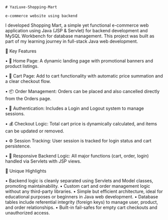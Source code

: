                                                                                                 # YazLuxe-Shopping-Mart
                                                                                            e-commerce website using backend 
I developed Shopping Mart, a simple yet functional e-commerce web application using Java (JSP & Servlet) for backend development and MySQL Workbench for database management. This project was built as part of my learning journey in full-stack Java web development.


🌟 Key Features


•	📄 Home Page: A dynamic landing page with promotional banners and product listings.


•	🛒 Cart Page: Add to cart functionality with automatic price summation and a clear checkout flow.

•	📦 Order Management: Orders can be placed and also cancelled directly from the Orders page.

•	🔐 Authentication: Includes a Login and Logout system to manage sessions.

•	💰 Checkout Logic: Total cart price is dynamically calculated, and items can be updated or removed.

•	⚙️ Session Tracking: User session is tracked for login status and cart persistence.

•	🔄 Responsive Backend Logic: All major functions (cart, order, login) handled via Servlets with JSP views.

🚀 Unique Highlights


•	Backend logic is cleanly separated using Servlets and Model classes, promoting maintainability.
•	Custom cart and order management logic without any third-party libraries.
•	Simple but efficient architecture, ideal for educational purposes or beginners in Java web development.
•	Database tables include referential integrity (foreign keys) to manage user, product, and order relationships.
•	Built-in fail-safes for empty cart checkouts and unauthorized access.
